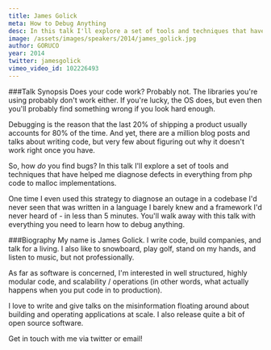 ```yaml
---
title: James Golick
meta: How to Debug Anything
desc: In this talk I'll explore a set of tools and techniques that have helped me diagnose defects in everything from php code to malloc implementations.
image: /assets/images/speakers/2014/james_golick.jpg
author: GORUCO
year: 2014
twitter: jamesgolick
vimeo_video_id: 102226493
---
```


###Talk Synopsis
Does your code work? Probably not. The libraries you're using probably don't work either. If you're lucky, the OS does, but even then you'll probably find something wrong if you look hard enough.

Debugging is the reason that the last 20% of shipping a product usually accounts for 80% of the time. And yet, there are a million blog posts and talks about writing code, but very few about figuring out why it doesn't work right once you have.

So, how *do* you find bugs? In this talk I'll explore a set of tools and techniques that have helped me diagnose defects in everything from php code to malloc implementations.

One time I even used this strategy to diagnose an outage in a codebase I'd never seen that was written in a language I barely knew and a framework I'd never heard of - in less than 5 minutes. You'll walk away with this talk with everything you need to learn how to debug anything.


###Biography
My name is James Golick. I write code, build companies, and talk for a living. I also like to snowboard, play golf, stand on my hands, and listen to music, but not professionally.

As far as software is concerned, I'm interested in well structured, highly modular code, and scalability / operations (in other words, what actually happens when you put code in to production).

I love to write and give talks on the misinformation floating around about building and operating applications at scale. I also release quite a bit of open source software.

Get in touch with me via twitter or email!

